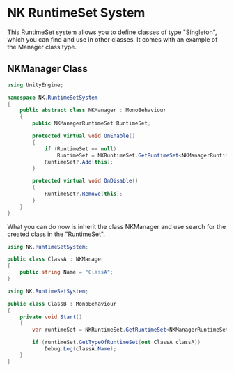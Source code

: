 # NK RuntimeSet System

This RuntimeSet system allows you to define classes of type "Singleton", which you can find and use in other classes. It comes with an example of the Manager class type.

## NKManager Class
```csharp
using UnityEngine;

namespace NK.RuntimeSetSystem
{
    public abstract class NKManager : MonoBehaviour
    {
        public NKManagerRuntimeSet RuntimeSet;

        protected virtual void OnEnable()
        {
            if (RuntimeSet == null)
                RuntimeSet = NKRuntimeSet.GetRuntimeSet<NKManagerRuntimeSet>();
            RuntimeSet?.Add(this);
        }

        protected virtual void OnDisable()
        {
            RuntimeSet?.Remove(this);
        }
    }
}
```
What you can do now is inherit the class NKManager and use search for the created class in the "RuntimeSet".

```csharp
using NK.RuntimeSetSystem;

public class ClassA : NKManager
{
    public string Name = "ClassA";
}
```

```csharp
using NK.RuntimeSetSystem;

public class ClassB : MonoBehaviour
{
    private void Start()
    {
        var runtimeSet = NKRuntimeSet.GetRuntimeSet<NKManagerRuntimeSet>();

        if (runtimeSet.GetTypeOfRuntimeSet(out ClassA classA))
            Debug.Log(classA.Name);
    }
}
```